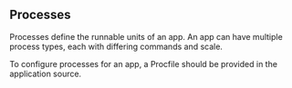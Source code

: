 ## Processes

Processes define the runnable units of an app. An app can have multiple process types, each with differing commands and scale.

To configure processes for an app, a Procfile should be provided in the application source.


